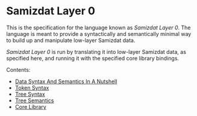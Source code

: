 Samizdat Layer 0
================

This is the specification for the language known as *Samizdat Layer 0*.
The language is meant to provide a syntactically and semantically
minimal way to build up and manipulate low-layer Samizdat data.

*Samizdat Layer 0* is run by translating it into low-layer Samizdat
data, as specified here, and running it with the specified core
library bindings.

Contents:

* [Data Syntax And Semantics In A Nutshell](data-syntax-semantics.md)
* [Token Syntax](token-syntax.md)
* [Tree Syntax](tree-syntax.md)
* [Tree Semantics](tree-semantics.md)
* [Core Library](library.md)
